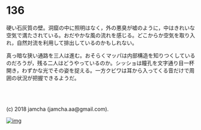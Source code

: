 # 136

硬い石灰質の壁。洞窟の中に照明はなく，外の悪臭が嘘のように，中はきれいな空気で満たされている。おだやかな風の流れを感じる。どこからか空気を取り入れ，自然対流を利用して排出しているのかもしれない。  

真っ暗な狭い通路を三人は進む。おそらくマッパは内部構造を知りつくしているのだろうが，残る二人はどうやっているのか。シッショは瞳孔を文字通り目一杯開き，わずかな光でその姿を捉える。一方クビワは耳から入ってくる音だけで周囲の状況が把握できるようだ。  

<br>  

<br>  
<br>  
(c) 2018 jamcha (jamcha.aa@gmail.com).  

[![img](http://i.creativecommons.org/l/by-nc-sa/4.0/88x31.png)](http://creativecommons.org/licenses/by-nc-sa/4.0/deed)